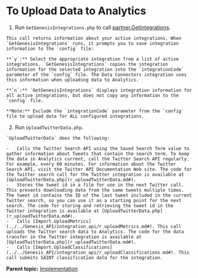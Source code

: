 # To Upload Data to Analytics

1.   Run `GetGenesisIntegrations.php` to call [partner.GetIntegrations](../../Genesis_API/integration_api/r_getIntegrations.md#). 

    This call returns information about your active integrations. When `GetGenesisIntegrations` runs, it prompts you to save integration information to the `config` file:

    **`y`:** Select the appropriate integration from a list of active integrations. `GetGenesisIntegrations` copies the integration information for the selected integration into the `integrationCode` parameter of the `config` file. The Data Connectors integration uses this information when uploading data to Analytics.

    **`n`:** `GetGenesisIntegrations` displays integration information for all active integrations, but does not copy any information to the `config` file.

    **Note:** Exclude the `integrationCode` parameter from the `config` file to upload data for ALL configured integrations.

2.   Run `UploadTwitterData.php`. 

    `UploadTwitterData` does the following:

    -   Calls the Twitter Search API using the Saved Search Term value to gather information about Tweets that contain the search term. To keep the data in Analytics current, call the Twitter Search API regularly. For example, every 60 minutes. For information about the Twitter Search API, visit the Twitter API Documentation Web site. The code for the Twitter search call for the Twitter integration is available at [UploadTwitterData.php](r_uploadTwitterData.md#).
    -   Stores the tweet id in a file for use in the next Twitter call. This prevents downloading data from the same tweets multiple times. The tweet id contains the ID of the last tweet included in the current Twitter search, so you can use it as a starting point for the next search. The code for storing and retrieving the tweet id in the Twitter integration is available at [UploadTwitterData.php](r_uploadTwitterData.md#).
    -   Calls [Import.UploadMetrics](../../Genesis_API/integration_api/r_uploadMetrics.md#). This call uploads the Twitter search data to Analytics. The code for the data transfer in the Twitter integration is available at [UploadTwitterData.php](r_uploadTwitterData.md#).
    -   Calls [Import.UploadClassifications](../../Genesis_API/integration_api/r_uploadClassifications.md#). This call submits SAINT classification data for the integration.

**Parent topic:** [Implementation](../../code_samples/integration/c_sample_integration_implement.md)

